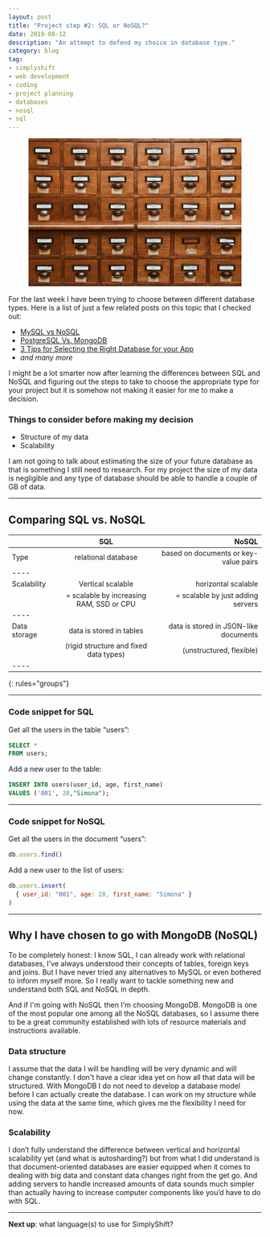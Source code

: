 ```yaml
---
layout: post
title: "Project step #2: SQL or NoSQL?"
date: 2019-08-12
description: "An attempt to defend my choice in database type."
category: blog
tag: 
- simplyshift
- web development
- coding
- project planning
- databases
- nosql
- sql
---
```

<figure>
	<img src="../assets/images/posts/database_drawers_organising.jpg">
</figure>

For the last week I have been trying to choose between different database types. Here is a list of just a few related posts on this topic that I checked out:

* <a href="https://www.educba.com/mysql-vs-nosql/" target="_blank">MySQL vs NoSQL</a>
* <a href="https://blog.panoply.io/postgresql-vs-mongodb" target="_blank">PostgreSQL Vs. MongoDB</a>
* <a href="https://blog.cloud66.com/3-tips-for-selecting-the-right-database-for-your-app/" target="_blank">3 Tips for Selecting the Right Database for your App</a>
* *and many more*

I might be a lot smarter now after learning the differences between SQL and NoSQL and figuring out the steps to take to choose the appropriate type for your project but it is somehow not making it easier for me to make a decision.

### Things to consider before making my decision

* Structure of my data
* Scalability

I am not going to talk about estimating the size of your future database as that is something I still need to research. For my project the size of my data is negligible and any type of database should be able to handle a couple of GB of data.

---

## Comparing SQL vs. NoSQL 

|               | SQL                                     	| NoSQL                                     |
|:--------------|:-----------------------------------------:|------------------------------------------:|
| Type         	| relational database                      	| based on documents or key-value pairs 	|
|----
| Scalability  	| Vertical scalable                        	| horizontal scalable                     	|
|              	| = scalable by increasing  RAM, SSD or CPU | = scalable by just adding servers 		|
|----
| Data storage 	| data is stored in tables  				| data is stored in JSON-like documents   	|   
|              	| (rigid structure and fixed data types)   	| (unstructured, flexible)  				|
|----
{: rules="groups"}

---

### Code snippet for SQL

Get all the users in the table “users”:

```sql
SELECT *
FROM users;
```

Add a new user to the table:
```sql
INSERT INTO users(user_id, age, first_name)
VALUES ('001', 28,"Simona");
```

---

### Code snippet for NoSQL

Get all the users in the document “users”:
```js
db.users.find()
```

Add a new user to the list of users:

```js
db.users.insert(
  { user_id: "001", age: 28, first_name: "Simona" }
)
```
  

---

## Why I have chosen to go with MongoDB (NoSQL) 

To be completely honest: I know SQL, I can already work with relational databases, I've always understood their concepts of tables, foreign keys and joins. But I have never tried any alternatives to MySQL or even bothered to inform myself more. So I really want to tackle something new and understand both SQL and NoSQL in depth. 

And if I'm going with NoSQL then I'm choosing MongoDB. MongoDB is one of the most popular one among all the NoSQL databases, so I assume there to be a great community established with lots of resource materials and instructions available. 

### Data structure

I assume that the data I will be handling will be very dynamic and will change constantly. I don't have a clear idea yet on how all that data will be 
structured. With MongoDB I do not need to develop a database model before I can actually create the database. I can work on my structure while using the data at the same time, which gives me the flexibility I need for now. 

### Scalability

I don’t fully understand the difference between vertical and horizontal scalability yet (and what is autosharding?) but from what I did understand is that document-oriented databases are easier equipped when it comes to dealing with big data and constant data changes right from the get go. And adding servers to handle increased amounts of data sounds much simpler than actually having to increase computer components like you’d have to do with SQL.

---

**Next up**: what language(s) to use for SimplyShift? 